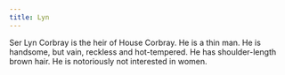 ```yaml
---
title: Lyn
---
```


 Ser Lyn Corbray is the heir of House Corbray. He is a thin man. He is handsome, but vain, reckless and hot-tempered. He has shoulder-length brown hair. He is notoriously not interested in women. 


